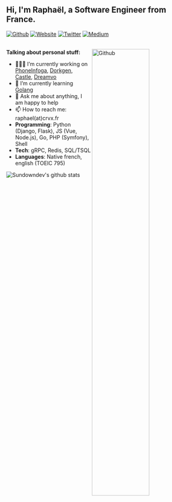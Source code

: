 ## Hi, I'm Raphaël, a Software Engineer from France.

[![Github](https://img.shields.io/badge/-Github-222222?style=flat-square&logo=Github&logoColor=white)](https://github.com/sundowndev)
[![Website](https://img.shields.io/badge/-Website-222222?style=flat-square&logoColor=white&link=https://crvx.fr/)](https://crvx.fr/)
[![Twitter](https://img.shields.io/badge/-Twitter-222222?style=flat-square&logo=twitter&logoColor=white&link=https://twitter.com/sundowndev/)](https://twitter.com/sundowndev)
[![Medium](https://img.shields.io/badge/-Medium-222222?style=flat-square&logo=medium&logoColor=white&link=https://medium.com/@SundownDEV)](https://medium.com/@SundownDEV)
<br />
<br />

<img width="55%" align="right" alt="Github" src="https://raw.githubusercontent.com/sundowndev/.github/master/.resources/git-header.svg" />

**Talking about personal stuff:**

- 👨🏽‍💻 I’m currently working on [PhoneInfoga](https://github.com/sundowndev/PhoneInfoga), [Dorkgen](https://github.com/sundowndev/dorkgen), [Castle](https://github.com/sundowndev/castle), [Dreamvo](https://github.com/dreamvo)
- 🌱 I’m currently learning [Golang](https://golang.org/)
- 💬 Ask me about anything, I am happy to help
- 📫 How to reach me: raphael(at)crvx.fr
- **Programming**: Python (Django, Flask), JS (Vue, Node.js), Go, PHP (Symfony), Shell
- **Tech**: gRPC, Redis, SQL/TSQL
- **Languages**: Native french, english (TOEIC 795)

![Sundowndev's github stats](https://github-readme-stats.vercel.app/api?username=sundowndev&show_icons=true&hide_border=true)
